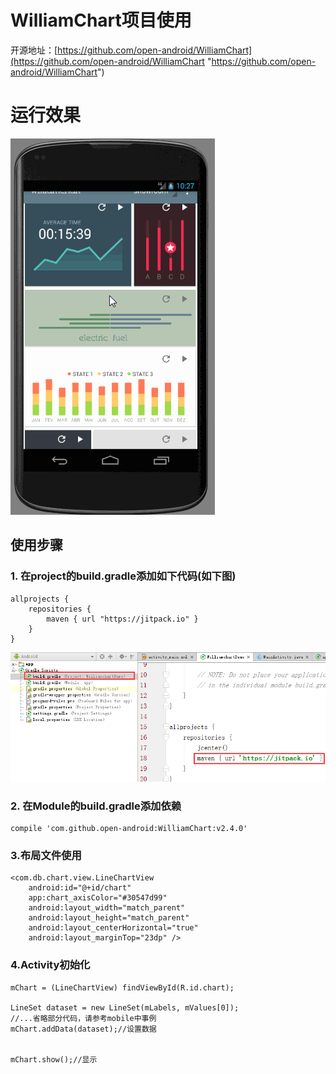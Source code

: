 # WilliamChart项目使用

开源地址：[https://github.com/open-android/WilliamChart](https://github.com/open-android/WilliamChart "https://github.com/open-android/WilliamChart")

# 运行效果

![](screenshot.gif)

## 使用步骤

### 1. 在project的build.gradle添加如下代码(如下图)

	allprojects {
	    repositories {
	        maven { url "https://jitpack.io" }
	    }
	}

![](build.gradle2.png)

### 2. 在Module的build.gradle添加依赖

    compile 'com.github.open-android:WilliamChart:v2.4.0'


### 3.布局文件使用

	<com.db.chart.view.LineChartView
	    android:id="@+id/chart"
	    app:chart_axisColor="#30547d99"
	    android:layout_width="match_parent"
	    android:layout_height="match_parent"
	    android:layout_centerHorizontal="true"
	    android:layout_marginTop="23dp" />

### 4.Activity初始化

 	mChart = (LineChartView) findViewById(R.id.chart);

    LineSet dataset = new LineSet(mLabels, mValues[0]);
    //...省略部分代码，请参考mobile中事例
    mChart.addData(dataset);//设置数据


    mChart.show();//显示
	

	


	
